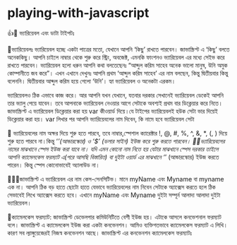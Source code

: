 # playing-with-javascript
:+1::heartbeat: ভ্যারিয়েবল এবং ডাটা টাইপটঃ


:hibiscus:ভ্যারিয়েবলঃ
ভ্যারিয়েবল হচ্ছে একটা পাত্রের মতো, যেখানে আপনি ‘কিছু’ রাখতে পারবেন। জাভাস্ক্রিপ্ট এ ‘কিছু’ বলতে অনেককিছু। আপনি চাইলে নাম্বার থেকে শুরু করে স্ট্রিং, অবজেক্ট, এমনকি ফাংশনও ভ্যারিয়েবল এর মধ্যে সেইভ করে রাখতে পারবেন। ভ্যারিয়েবল হলো ধরুন আপনি কথা বলতেছেনঃ “আব্দুল করিম সাহেব অনেক ভালো মানুষ, উনি অমুক কোম্পানীতে জব করে”। এখন এখানে দেখুনঃ আপনি প্রথম ‘আব্দুল করিম সাহেব’ এর নাম বলছেন, কিন্তু দ্বিতীয়বার কিন্তু বলেননি। দ্বিতীয়বার আব্দুল করিম হয়ে গেলো ‘উনি’। হ্যা ভ্যারিয়েবল ও অনেকটা এরকম।

ভ্যারিয়েবলও ঠিক এভাবে কাজ করে। আর আপনি যখন যেখানে, যতবার দরকার সেখানেই ভ্যারিয়েবল ডেকেই আপনি তার ভ্যালু পেয়ে যাবেন।
তবে আপনাকে ভ্যারিয়েবল নেওয়ার আগে সেটাকে অবশ্যই প্রথম বার ডিক্লেয়ার করে নিতে। জাভাস্ক্রিপ্ট এ ভ্যারিয়েবল ডিক্লেয়ার করা হয় var কীওয়ার্ড দিয়ে।যে টাইপের ভ্যারিয়েবলই হউক সেটা ভার দিয়েই ডিক্লেয়ার করা হয়। var লিখার পর আপনি ভ্যারিয়েবলের নাম দিবেন, কি নামে হবে ভ্যারিয়েবল সেটা

:corn: ভ্যারিয়েবলের নাম অক্ষর দিয়ে শুরু হতে পারবে, তবে নাম্বার,স্পেশাল ক্যারেক্টার !, @, #, %, ^, &, *, (, ) দিয়ে শুরু হতে পারবে না।কিন্তু ‘_’(আন্ডারস্কোর) ও ‘$’ (ডলার সাইন) ইউজ করে শুরু করতে পারবেন।
:corn::corn:ভ্যারিয়েবলের নামের মাঝখানে স্পেস ইউজ করা যাবে না। যদি এমন কোনো নাম নিতে হয় যেটার মাঝখানে স্পেস দরকার তাইলে আপনি ক্যামেলকেস ফরম্যাট এ(পরে আসছি বিস্তারিত) বা দুইটা ওয়ার্ড এর মাঝখানে ‘_’ (আন্ডারস্কোর) ইউজ করতে পারেন। কিন্তু স্পেস কোনোভাবেই অ্যালাউড না।

:corn::corn::corn:জাভাস্ক্রিপ্ট এ ভ্যারিয়েবল এর নাম কেস-সেনসিটিভ। মানে myName এবং Myname বা myname এক না। আপনি ঠিক বড় হাতে ছোটো হাতে যেভাবে ভ্যারিয়েবলের নাম নিবেন সেটাকে অ্যাক্সেস করতে হলে ঠিক সেভাবেই লিখে অ্যাক্সেস করতে হবে। এখানে myName এবং Myname দুইটা সম্পূর্ন আলাদা আলাদা দুইটা ভ্যারিয়েবল।

:camel:ক্যামেলকেস ফরম্যাট: জাভাস্ক্রিপ্ট ডেভেলপার কমিউনিটিতে বেশী ইউজ হয়। এটাকে আসলে কনভেশনাল ফরম্যাট বলে। জাভাস্ক্রিপ্ট এ ক্যামেলকেস ইউজ করা একটা কনভেনশন। আমিও ব্যক্তিগতভাবে ক্যামেলকেস ফরম্যাট এ লিখি। কারণ সব ল্যাঙ্গুয়েজেরই নিজস্ব কনভেনশন আছে। জাভাস্ক্রিপ্ট এর কনভেনশন ক্যামেলকেস ফরম্যাটঃ

